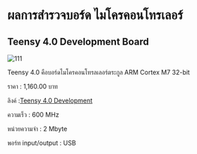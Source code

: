# ผลการสำรวจบอร์ด ไมโครคอนโทรเลอร์
## Teensy 4.0 Development Board
![111](https://user-images.githubusercontent.com/98943450/153767693-102e304f-fdc3-4702-a3f7-dda527799d72.jpg)

Teensy 4.0 คือบอร์ดไมโครคอนโทรลเลอร์ตระกูล ARM Cortex M7 32-bit 

ราคา : 1,160.00 บาท

ลิงค์ :[Teensy 4.0 Development](oardhttps://www.thaieasyelec.com/product/636/teensy-4-0)

ความเร็ว : 600 MHz

หน่วยความจำ : 2 Mbyte

พอร์ท input/output : USB 
